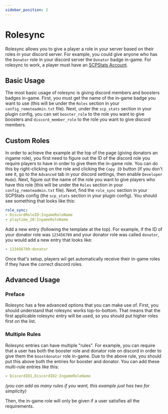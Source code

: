 ```yaml
---
sidebar_position: 2
---
```


# Rolesync

Rolesync allows you to give a player a role in your server based on their roles in your discord server. For example, you could give anyone who has the `Donator` role in your discord server the `Donator` badge in-game. For rolesync to work, a player must have an [SCPStats Account](https://scpstats.com/signup).

## Basic Usage

The most basic usage of rolesync is giving discord members and boosters badges in-game. First, you must get the name of the in-game badge you want to use (this will be under the `Roles` section in your `config_remoteadmin.txt` file). Next, under the `scp_stats` section in your plugin config, you can set `booster_role` to the role you want to give boosters and `discord_member_role` to the role you want to give discord members.

## Custom Roles

In order to achieve the example at the top of the page (giving donators an ingame role), you first need to figure out the ID of the discord role you require players to have in order to give them the in-game role. You can do this by right-clicking on the role and clicking the `Copy ID` button (if you don't see it, go to the `Advanced` tab in your discord settings, then enable `Developer Mode`). Next, figure out the name of the role you want to give players who have this role (this will be under the `Roles` section in your `config_remoteadmin.txt` file). Next, find the `role_sync` section in your SCPStats config (the `scp_stats` section in your plugin config). You should see something that looks like this:
```yaml
role_sync:
- DiscordRoleID:IngameRoleName
- playtime_20:IngameRoleName
```

Add a new entry (following the template at the top). For example, if the ID of your donator role was `123456789` and your donator role was called `donator`, you would add a new entry that looks like:
```yaml
- 123456789:donator
```

Once that's setup, players wil get automatically receive their in-game roles if they have the correct discord roles.

## Advanced Usage

### Preface

Rolesync has a few advanced options that you can make use of. First, you should understand that rolesync works top-to-bottom. That means that the first applicable rolesync entry will be used, so you should put higher roles first on the list.

### Multiple Rules

Rolesync entries can have multiple "rules". For example, you can require that a user has both the booster role and donator role on discord in order to give them the `boostdonator` role in-game. Due to the above rule, you should put this above both the entries for booster and donator. You can add these multi-rule entries like this:
```yaml
- DiscordID1,DiscordID2:IngameRoleName
```
*(you can add as many rules if you want, this example just has two for simplicity)*

Then, the in-game role will only be given if a user satisfies all the requirements.